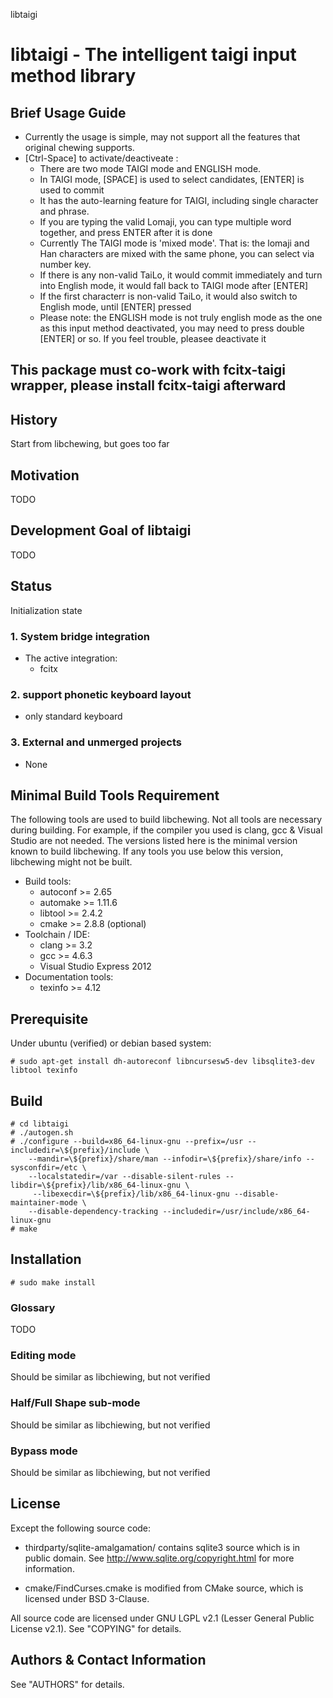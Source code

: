 libtaigi

# libtaigi - The intelligent taigi input method library
## Brief Usage Guide
+ Currently the usage is simple, may not support all the features that original chewing supports.
+ [Ctrl-Space] to activate/deactiveate :
    - There are two mode TAIGI mode and ENGLISH mode.
    - In TAIGI mode, [SPACE] is used to select candidates, [ENTER] is used to commit
    - It has the auto-learning feature for TAIGI, including single character and phrase.
    - If you are typing the valid Lomaji, you can type multiple word together, and press ENTER after it is done
    - Currently The TAIGI mode is 'mixed mode'. That is: the lomaji and Han characters are mixed with the same phone, you can select via number key.
    - If there is any non-valid TaiLo, it would commit immediately and turn into English mode, it would fall back to TAIGI mode after [ENTER]
    - If the first characterr is non-valid TaiLo, it would also switch to English mode, until [ENTER] pressed
    - Please note: the ENGLISH mode is not truly english mode as the one as this input method deactivated, you may need to press double [ENTER] or so. If you feel trouble, pleasee deactivate it

## This package must co-work with fcitx-taigi wrapper, please install fcitx-taigi afterward

## History
Start from libchewing, but goes too far

## Motivation
TODO

## Development Goal of libtaigi
TODO

## Status
Initialization state

### 1. System bridge integration

+ The active integration:
  - fcitx


### 2. support phonetic keyboard layout
  - only standard keyboard

### 3. External and unmerged projects
  - None


## Minimal Build Tools Requirement

The following tools are used to build libchewing. Not all tools are necessary
during building. For example, if the compiler you used is clang, gcc & Visual
Studio are not needed. The versions listed here is the minimal version known to
build libchewing. If any tools you use below this version, libchewing might not
be built.

+ Build tools:
   - autoconf >= 2.65
   - automake >= 1.11.6
   - libtool >= 2.4.2
   - cmake >= 2.8.8 (optional)
+ Toolchain / IDE:
   - clang >= 3.2
   - gcc >= 4.6.3
   - Visual Studio Express 2012
+ Documentation tools:
   - texinfo >= 4.12


## Prerequisite

Under ubuntu (verified) or debian based system:

	# sudo apt-get install dh-autoreconf libncursesw5-dev libsqlite3-dev libtool texinfo

## Build

	# cd libtaigi
	# ./autogen.sh
	# ./configure --build=x86_64-linux-gnu --prefix=/usr --includedir=\${prefix}/include \
		--mandir=\${prefix}/share/man --infodir=\${prefix}/share/info --sysconfdir=/etc \
		--localstatedir=/var --disable-silent-rules --libdir=\${prefix}/lib/x86_64-linux-gnu \
		 --libexecdir=\${prefix}/lib/x86_64-linux-gnu --disable-maintainer-mode \
		--disable-dependency-tracking --includedir=/usr/include/x86_64-linux-gnu
	# make

## Installation
	# sudo make install


### Glossary
TODO

### Editing mode
Should be similar as libchiewing, but not verified


### Half/Full Shape sub-mode
Should be similar as libchiewing, but not verified


### Bypass mode
Should be similar as libchiewing, but not verified

## License

Except the following source code:

* thirdparty/sqlite-amalgamation/ contains sqlite3 source which is in public
  domain. See <http://www.sqlite.org/copyright.html> for more information.

* cmake/FindCurses.cmake is modified from CMake source, which is licensed under
   BSD 3-Clause.

All source code are licensed under GNU LGPL v2.1 (Lesser General Public License
v2.1). See "COPYING" for details.


## Authors & Contact Information

See "AUTHORS" for details.
